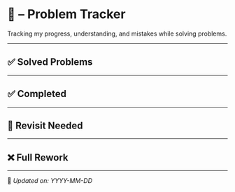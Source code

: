 # 📘 <Topic Name> – Problem Tracker

Tracking my progress, understanding, and mistakes while solving <Topic Name> problems.

---

## ✅ Solved Problems
<!-- Add problem titles here in format:
- [Problem Number. Problem Title](https://leetcode.com/problems/example-problem/) – Difficulty
-->

---

## ✅ Completed
<!-- Fill in as you gain full confidence in problems -->

---

## 🔁 Revisit Needed
<!-- Add here if you're unsure or made minor mistakes -->

---

## ❌ Full Rework
<!-- Add here if you totally forgot or couldn't solve -->

---

📝 *Updated on: YYYY-MM-DD*
